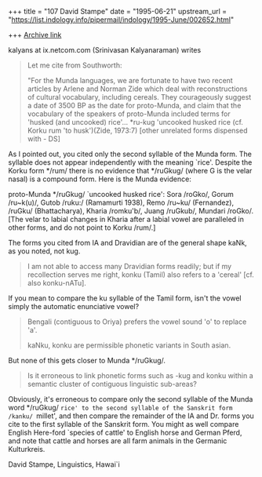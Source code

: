 +++
title = "107 David Stampe"
date = "1995-06-21"
upstream_url = "https://list.indology.info/pipermail/indology/1995-June/002652.html"

+++
[Archive link](https://list.indology.info/pipermail/indology/1995-June/002652.html)

kalyans at ix.netcom.com (Srinivasan Kalyanaraman) writes
>   Let me cite from Southworth: 
>
>   "For the Munda languages, we are fortunate to have 
>   two recent articles by Arlene and Norman Zide which 
>   deal with reconstructions of cultural vocabulary, 
>   including cereals. They courageously suggest a date 
>   of 3500 BP as the date for proto-Munda, and claim 
>   that the vocabulary of the speakers of proto-Munda 
>   included terms for 'husked (and uncooked) rice'... 
>   *ru-kug 'uncooked husked rice (cf. Korku rum 'to 
>   husk')(Zide, 1973:7)
>   [other unrelated forms dispensed with - DS]

As I pointed out, you cited only the second syllable of the Munda form.
The <kug> syllable does not appear independently with the meaning `rice'.
Despite the Korku form */rum/ there is no evidence that */ruGkug/ (where
G is the velar nasal) is a compound form.  Here is the Munda evidence:

proto-Munda */ruGkug/ `uncooked husked rice': Sora /roGko/, Gorum
/ru~k(u)/, Gutob /ruku:/ (Ramamurti 1938), Remo /ru~ku/ (Fernandez),
/ruGku/ (Bhattacharya), Kharia /romku'b/, Juang /ruGkub/, Mundari
/roGko/.  [The velar to labial changes in Kharia after a labial vowel
are paralleled in other forms, and do not point to Korku /rum/.]

The forms you cited from IA and Dravidian are of the general shape
kaNk, as you noted, not kug.  

>   I am not able to access many Dravidian forms readily; 
>   but if my recollection serves me right, konku (Tamil) 
>   also refers to a 'cereal' [cf. also konku-nATu]. 

If you mean to compare the ku syllable of the Tamil form, isn't the
vowel simply the automatic enunciative vowel?

>   Bengali (contiguous to Oriya) prefers the vowel sound 
>   'o' to replace 'a'. 
>
>   kaNku, konku are permissible phonetic variants in 
>   South asian. 

But none of this gets closer to Munda */ruGkug/.

>   Is it erroneous to link phonetic forms such as -kug 
>   and konku within a semantic cluster of contiguous 
>   linguistic sub-areas?

Obviously, it's erroneous to compare only the second syllable of the
Munda word */ruGkug/ `rice' to the second syllable of the Sanskrit
form /kanku/ `millet', and then compare the remainder of the IA and
Dr. forms you cite to the first syllable of the Sanskrit form.  You
might as well compare English Here-ford `species of cattle' to English
horse and German Pferd, and note that cattle and horses are all farm
animals in the Germanic Kulturkreis.

David Stampe, Linguistics, Hawai`i






